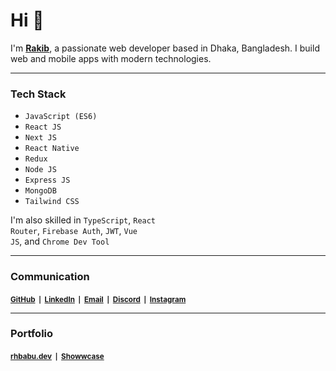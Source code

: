 # <b>Hi</b> 👋

I'm <b>[Rakib](https://www.rhbabu.dev/)</b>, a passionate web developer based in Dhaka, Bangladesh. I build web and mobile apps with modern technologies.
<br/>

<hr />

### <b>Tech Stack</b>

-   <code>JavaScript (ES6)</code>
-   <code>React JS</code>
-   <code>Next JS</code>
-   <code>React Native</code>
-   <code>Redux</code>
-   <code>Node JS</code>
-   <code>Express JS</code>
-   <code>MongoDB</code>
-   <code>Tailwind CSS</code>

I'm also skilled in <code>TypeScript</code>, <code>React Router</code>, <code>Firebase Auth</code>, <code>JWT</code>, <code>Vue JS</code>, and <code>Chrome Dev Tool</code>

<hr/>

### <b>Communication</b>

<small><b>[GitHub](https://github.com/imRHB)</b></small> <code><b>|</b></code> <small><b>[LinkedIn](https://www.linkedin.com/in/imrhb/)</b></small> <code><b>|</b></code> <small><b>[Email](mailto:rhbabu03@gmail.com)</b></small> <code><b>|</b></code> <small><b>[Discord](https://discord.com/users/543524582662078464)</b></small> <code><b>|</b></code> <small><b>[Instagram](https://www.instagram.com/imprantu/)</b></small>

<hr/>

### <b>Portfolio</b>

<small><b>[rhbabu.dev](https://www.rhbabu.dev/)</b></small> <code><b>|</b></code> <small><b>[Showwcase](https://showwcase.rhbabu.dev/)</b></small>

